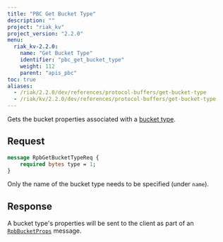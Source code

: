 ```yaml
---
title: "PBC Get Bucket Type"
description: ""
project: "riak_kv"
project_version: "2.2.0"
menu:
  riak_kv-2.2.0:
    name: "Get Bucket Type"
    identifier: "pbc_get_bucket_type"
    weight: 112
    parent: "apis_pbc"
toc: true
aliases:
  - /riak/2.2.0/dev/references/protocol-buffers/get-bucket-type
  - /riak/kv/2.2.0/dev/references/protocol-buffers/get-bucket-type
---
```


Gets the bucket properties associated with a [bucket type](/riak/kv/2.2.0/using/cluster-operations/bucket-types).

## Request

```protobuf
message RpbGetBucketTypeReq {
    required bytes type = 1;
}
```

Only the name of the bucket type needs to be specified (under `name`).

## Response

A bucket type's properties will be sent to the client as part of an
[`RpbBucketProps`](/riak/kv/2.2.0/developing/api/protocol-buffers/get-bucket-props) message.
